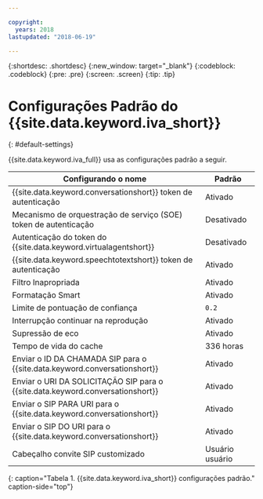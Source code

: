 ```yaml
---

copyright:
  years: 2018
lastupdated: "2018-06-19"

---
```


{:shortdesc: .shortdesc}
{:new_window: target="_blank"}
{:codeblock: .codeblock}
{:pre: .pre}
{:screen: .screen}
{:tip: .tip}


# Configurações Padrão do {{site.data.keyword.iva_short}}
{: #default-settings}

{{site.data.keyword.iva_full}} usa as configurações padrão a seguir.

| Configurando o nome | Padrão |
|------|---------------|
| {{site.data.keyword.conversationshort}} token de autenticação| Ativado |
| Mecanismo de orquestração de serviço (SOE) token de autenticação| Desativado |
| Autenticação do token do {{site.data.keyword.virtualagentshort}}| Desativado |
| {{site.data.keyword.speechtotextshort}} token de autenticação| Ativado |
| Filtro Inapropriada | Ativado |
| Formatação Smart | Ativado |
| Limite de pontuação de confiança | `0.2` |
| Interrupção continuar na reprodução | Ativado |
| Supressão de eco | Ativado |
| Tempo de vida do cache | 336 horas |
| Enviar o ID DA CHAMADA SIP para o {{site.data.keyword.conversationshort}} | Ativado |
| Enviar o URI DA SOLICITAÇÃO SIP para o {{site.data.keyword.conversationshort}} | Ativado |
| Enviar o SIP PARA URI para o {{site.data.keyword.conversationshort}} | Ativado |
| Enviar o SIP DO URI para o {{site.data.keyword.conversationshort}} | Ativado |
| Cabeçalho convite SIP customizado | Usuário usuário |
{: caption="Tabela 1. {{site.data.keyword.iva_short}} configurações padrão." caption-side="top"}

